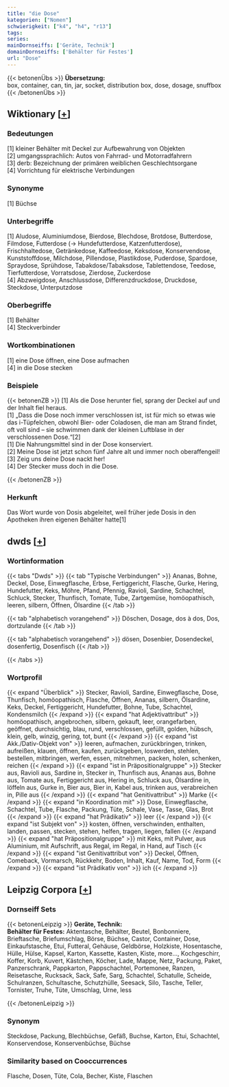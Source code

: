 ```yaml
---
title: "die Dose"
kategorien: ["Nomen"]
schwierigkeit: ["k4", "h4", "r13"]
tags:
series:
mainDornseiffs: ['Geräte, Technik']
domainDornseiffs: ['Behälter für Festes']
url: "Dose"
---
```


{{< betonenÜbs >}}
**Übersetzung:**  
box, container, can, tin, jar, socket, distribution  box, dose, dosage, snuffbox  
{{< /betonenÜbs >}}

## Wiktionary [[+](https://de.wiktionary.org/wiki/Dose)]

### Bedeutungen
[1] kleiner Behälter mit Deckel zur Aufbewahrung von Objekten  
[2] umgangssprachlich: Autos von Fahrrad- und Motorradfahrern  
[3] derb: Bezeichnung der primären weiblichen Geschlechtsorgane  
[4] Vorrichtung für elektrische Verbindungen  

### Synonyme
[1] Büchse  

### Unterbegriffe
[1] Aludose, Aluminiumdose, Bierdose, Blechdose, Brotdose, Butterdose, Filmdose, Futterdose (→ Hundefutterdose, Katzenfutterdose), Frischhaltedose, Getränkedose, Kaffeedose, Keksdose, Konservendose, Kunststoffdose, Milchdose, Pillendose, Plastikdose, Puderdose, Spardose, Spraydose, Sprühdose, Tabakdose/Tabaksdose, Tablettendose, Teedose, Tierfutterdose, Vorratsdose, Zierdose, Zuckerdose  
[4] Abzweigdose, Anschlussdose, Differenzdruckdose, Druckdose, Steckdose, Unterputzdose  

### Oberbegriffe
[1] Behälter  
[4] Steckverbinder  

### Wortkombinationen
[1] eine Dose öffnen, eine Dose aufmachen  
[4] in die Dose stecken  

### Beispiele
{{< betonenZB >}}
[1] Als die Dose herunter fiel, sprang der Deckel auf und der Inhalt fiel heraus.  
[1] „Dass die Dose noch immer verschlossen ist, ist für mich so etwas wie das i-Tüpfelchen, obwohl Bier- oder Coladosen, die man am Strand findet, oft voll sind – sie schwimmen dank der kleinen Luftblase in der verschlossenen Dose.“[2]  
[1] Die Nahrungsmittel sind in der Dose konserviert.  
[2] Meine Dose ist jetzt schon fünf Jahre alt und immer noch oberaffengeil!  
[3] Zeig uns deine Dose nackt her!  
[4] Der Stecker muss doch in die Dose.  

{{< /betonenZB >}}
### Herkunft
Das Wort wurde von Dosis abgeleitet, weil früher jede Dosis in den Apotheken ihren eigenen Behälter hatte[1]  



## dwds [[+](https://www.dwds.de/wb/Dose)]

### Wortinformation
{{< tabs "Dwds" >}}
{{< tab "Typische Verbindungen" >}}
Ananas, Bohne, Deckel, Dose, Einwegflasche, Erbse, Fertiggericht, Flasche, Gurke, Hering, Hundefutter, Keks, Möhre, Pfand, Pfennig, Ravioli, Sardine, Schachtel, Schluck, Stecker, Thunfisch, Tomate, Tube, Zartgemüse, homöopathisch, leeren, silbern, Öffnen, Ölsardine
{{< /tab >}}

{{< tab "alphabetisch vorangehend" >}}
Döschen, Dosage, dos à dos, Dos, dortzulande
{{< /tab >}}

{{< tab "alphabetisch vorangehend" >}}
dösen, Dosenbier, Dosendeckel, dosenfertig, Dosenfisch
{{< /tab >}}

{{< /tabs >}}

### Wortprofil
{{< expand "Überblick" >}} Stecker, Ravioli, Sardine, Einwegflasche, Dose, Thunfisch, homöopathisch, Flasche, Öffnen, Ananas, silbern, Ölsardine, Keks, Deckel, Fertiggericht, Hundefutter, Bohne, Tube, Schachtel, Kondensmilch {{< /expand >}}
{{< expand "hat Adjektivattribut" >}} homöopathisch, angebrochen, silbern, gekauft, leer, orangefarben, geöffnet, durchsichtig, blau, rund, verschlossen, gefüllt, golden, hübsch, klein, gelb, winzig, gering, tot, bunt {{< /expand >}}
{{< expand "ist Akk./Dativ-Objekt von" >}} leeren, aufmachen, zurückbringen, trinken, aufreißen, klauen, öffnen, kaufen, zurückgeben, loswerden, stehlen, bestellen, mitbringen, werfen, essen, mitnehmen, packen, holen, schenken, reichen {{< /expand >}}
{{< expand "ist in Präpositionalgruppe" >}} Stecker aus, Ravioli aus, Sardine in, Stecker in, Thunfisch aus, Ananas aus, Bohne aus, Tomate aus, Fertiggericht aus, Hering in, Schluck aus, Ölsardine in, löffeln aus, Gurke in, Bier aus, Bier in, Kabel aus, trinken aus, verabreichen in, Pille aus {{< /expand >}}
{{< expand "hat Genitivattribut" >}} Marke {{< /expand >}}
{{< expand "in Koordination mit" >}} Dose, Einwegflasche, Schachtel, Tube, Flasche, Packung, Tüte, Schale, Vase, Tasse, Glas, Brot {{< /expand >}}
{{< expand "hat Prädikativ" >}} leer {{< /expand >}}
{{< expand "ist Subjekt von" >}} kosten, öffnen, verschwinden, enthalten, landen, passen, stecken, stehen, helfen, tragen, liegen, fallen {{< /expand >}}
{{< expand "hat Präpositionalgruppe" >}} mit Keks, mit Pulver, aus Aluminium, mit Aufschrift, aus Regal, im Regal, in Hand, auf Tisch {{< /expand >}}
{{< expand "ist Genitivattribut von" >}} Deckel, Öffnen, Comeback, Vormarsch, Rückkehr, Boden, Inhalt, Kauf, Name, Tod, Form {{< /expand >}}
{{< expand "ist Prädikativ von" >}} ich {{< /expand >}}

## Leipzig Corpora [[+](https://corpora.uni-leipzig.de/en/res?word=Dose&corpusId=deu_newscrawl-public_2018)]

### Dornseiff Sets
{{< betonenLeipzig >}}
**Geräte, Technik:**  
**Behälter für Festes:** Aktentasche, Behälter, Beutel, Bonbonniere, Brieftasche, Briefumschlag, Börse, Büchse, Castor, Container, Dose, Einkaufstasche, Etui, Futteral, Gehäuse, Geldbörse, Holzkiste, Hosentasche, Hülle, Hülse, Kapsel, Karton, Kassette, Kasten, Kiste, more..., Kochgeschirr, Koffer, Korb, Kuvert, Kästchen, Köcher, Lade, Mappe, Netz, Packung, Paket, Panzerschrank, Pappkarton, Pappschachtel, Portemonee, Ranzen, Reisetasche, Rucksack, Sack, Safe, Sarg, Schachtel, Schatulle, Scheide, Schulranzen, Schultasche, Schutzhülle, Seesack, Silo, Tasche, Teller, Tornister, Truhe, Tüte, Umschlag, Urne, less  

{{< /betonenLeipzig >}}

### Synonym
Steckdose, Packung, Blechbüchse, Gefäß, Buchse, Karton, Etui, Schachtel, Konservendose, Konservenbüchse, Büchse


### Similarity based on Cooccurrences
Flasche, Dosen, Tüte, Cola, Becher, Kiste, Flaschen

